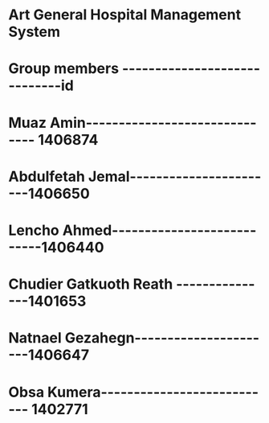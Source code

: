 # Art General Hospital Management System
# Group members -----------------------------id

# Muaz Amin------------------------------ 1406874

# Abdulfetah Jemal-----------------------1406650

# Lencho Ahmed---------------------------1406440

#  Chudier Gatkuoth Reath ---------------1401653

# Natnael Gezahegn----------------------1406647

# Obsa Kumera--------------------------- 1402771
